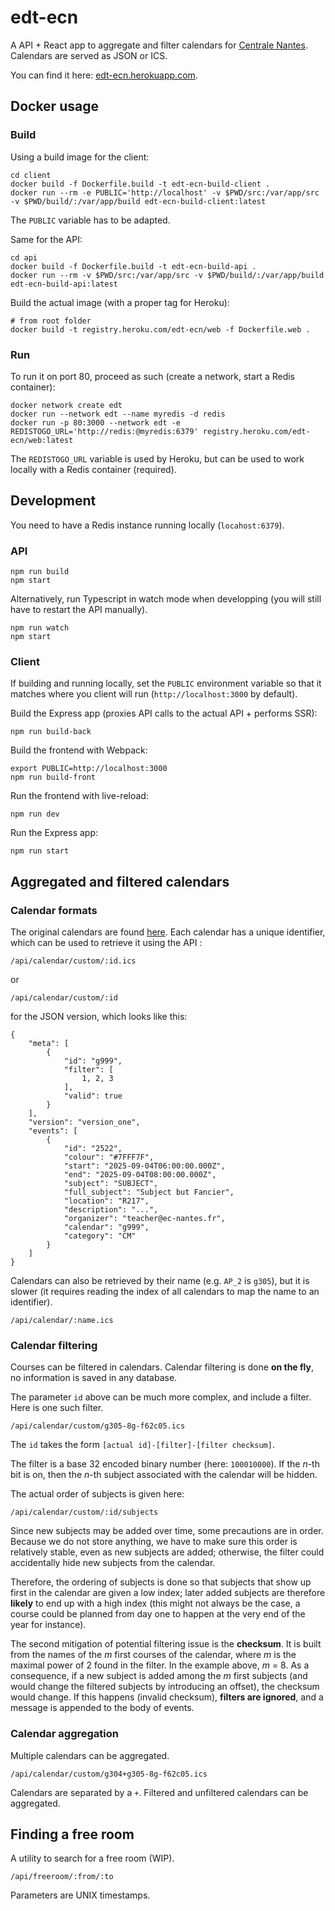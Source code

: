 edt-ecn
=======

A API + React app to aggregate and filter calendars for [Centrale Nantes](https://www.ec-nantes.fr/). Calendars are served as JSON or ICS.

You can find it here: [edt-ecn.herokuapp.com](https://edt-ecn.herokuapp.com).

Docker usage
------------

### Build

Using a build image for the client:

```
cd client
docker build -f Dockerfile.build -t edt-ecn-build-client .
docker run --rm -e PUBLIC='http://localhost' -v $PWD/src:/var/app/src -v $PWD/build/:/var/app/build edt-ecn-build-client:latest
```

The `PUBLIC` variable has to be adapted.

Same for the API:

```
cd api
docker build -f Dockerfile.build -t edt-ecn-build-api .
docker run --rm -v $PWD/src:/var/app/src -v $PWD/build/:/var/app/build edt-ecn-build-api:latest
```

Build the actual image (with a proper tag for Heroku):

```
# from root folder
docker build -t registry.heroku.com/edt-ecn/web -f Dockerfile.web .
```

### Run

To run it on port 80, proceed as such (create a network, start a Redis container):

```
docker network create edt
docker run --network edt --name myredis -d redis
docker run -p 80:3000 --network edt -e REDISTOGO_URL='http://redis:@myredis:6379' registry.heroku.com/edt-ecn/web:latest
```

The `REDISTOGO_URL` variable is used by Heroku, but can be used to work locally with a Redis container (required).

Development
-----------

You need to have a Redis instance running locally (`locahost:6379`).

### API

```
npm run build
npm start
```

Alternatively, run Typescript in watch mode when developping (you will still have to restart the API manually).

```
npm run watch
npm start
```

### Client

If building and running locally, set the `PUBLIC` environment variable so that it matches where you client will run (`http://localhost:3000` by default).

Build the Express app (proxies API calls to the actual API + performs SSR):
```
npm run build-back
```

Build the frontend with Webpack:
```
export PUBLIC=http://localhost:3000
npm run build-front
```

Run the frontend with live-reload:
```
npm run dev
```

Run the Express app:
```
npm run start
```

Aggregated and filtered calendars
---------------------------------

### Calendar formats

The original calendars are found [here](http://website.ec-nantes.fr/sites/edtemps/finder.xml). Each calendar has a unique identifier, which can be used to retrieve it using the API :

```
/api/calendar/custom/:id.ics
```

or 

```
/api/calendar/custom/:id
```

for the JSON version, which looks like this:

```
{
    "meta": [
        {
            "id": "g999",
            "filter": [
                1, 2, 3
            ],
            "valid": true
        }
    ],
    "version": "version_one",
    "events": [
        {
            "id": "2522",
            "colour": "#7FFF7F",
            "start": "2025-09-04T06:00:00.000Z",
            "end": "2025-09-04T08:00:00.000Z",
            "subject": "SUBJECT",
            "full_subject": "Subject but Fancier",
            "location": "R217",
            "description": "...",
            "organizer": "teacher@ec-nantes.fr",
            "calendar": "g999",
            "category": "CM"
        }
    ]
}
```

Calendars can also be retrieved by their name (e.g. `AP_2` is `g305`), but it is slower (it requires reading the index of all calendars to map the name to an identifier).

```
/api/calendar/:name.ics
```

### Calendar filtering

Courses can be filtered in calendars. Calendar filtering is done __on the fly__, no information is saved in any database.

The parameter `id` above can be much more complex, and include a filter. Here is one such filter.

```
/api/calendar/custom/g305-8g-f62c05.ics
```

The `id` takes the form `[actual id]-[filter]-[filter checksum]`.

The filter is a base 32 encoded binary number (here: `100010000`). If the _n_-th bit is on, then the _n_-th subject associated with the calendar will be hidden.

The actual order of subjects is given here:

```
/api/calendar/custom/:id/subjects
```

Since new subjects may be added over time, some precautions are in order. Because we do not store anything, we have to make sure this order is relatively stable, even as new subjects are added; otherwise, the filter could accidentally hide new subjects from the calendar.

Therefore, the ordering of subjects is done so that subjects that show up first in the calendar are given a low index; later added subjects are therefore __likely__ to end up with a high index (this might not always be the case, a course could be planned from day one to happen at the very end of the year for instance).

The second mitigation of potential filtering issue is the __checksum__. It is built from the names of the _m_ first courses of the calendar, where _m_ is the maximal power of 2 found in the filter. In the example above, _m_ = 8. As a consequence, if a new subject is added among the _m_ first subjects (and would change the filtered subjects by introducing an offset), the checksum would change. If this happens (invalid checksum), __filters are ignored__, and a message is appended to the body of events.

### Calendar aggregation

Multiple calendars can be aggregated.

```
/api/calendar/custom/g304+g305-8g-f62c05.ics
```

Calendars are separated by a `+`. Filtered and unfiltered calendars can be aggregated.

Finding a free room
-------------------

A utility to search for a free room (WIP).

```
/api/freeroom/:from/:to
```

Parameters are UNIX timestamps.